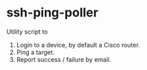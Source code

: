 # ssh-ping-poller

Utility script to 

1. Login to a device, by default a Cisco router. 
2. Ping a target.  
3. Report success / failure by email.  
